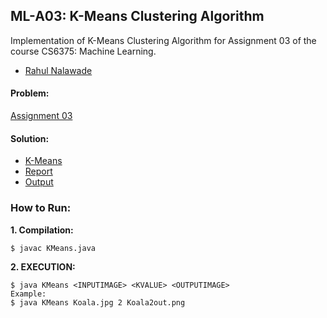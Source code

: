 ## ML-A03: K-Means Clustering Algorithm
Implementation of K-Means Clustering Algorithm for Assignment 03 of the course CS6375: Machine Learning. 

- [Rahul Nalawade](https://github.com/rahul1947) 

#### Problem: 
[Assignment 03](https://github.com/rahul1947/ML-A03-K-Means-Clustering-Algorithm/blob/master/Assignment%203.pdf)

#### Solution:
- [K-Means](https://github.com/rahul1947/ML-A03-K-Means-Clustering-Algorithm/blob/master/KMeans.java)
- [Report](https://github.com/rahul1947/ML-A03-K-Means-Clustering-Algorithm/blob/master/rsn170330_A03.pdf)
- [Output](https://github.com/rahul1947/ML-A03-K-Means-Clustering-Algorithm/tree/master/img)

### How to Run:

**1. Compilation:**
```
$ javac KMeans.java
```

**2. EXECUTION:**
``` 
$ java KMeans <INPUTIMAGE> <KVALUE> <OUTPUTIMAGE>
Example:
$ java KMeans Koala.jpg 2 Koala2out.png
```
